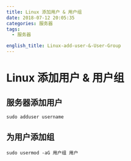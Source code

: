 ```yaml
---
title: Linux 添加用户 & 用户组
date: 2018-07-12 20:05:35
categories: 服务器
tags:
  - 服务器

english_title: Linux-add-user-&-User-Group
---
```


# Linux 添加用户 & 用户组

## 服务器添加用户

`sudo adduser username`

## 为用户添加组

`sudo usermod -aG 用户组 用户`
